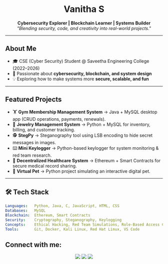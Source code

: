 <h1 align="center"> Vanitha S </h1>  
<p align="center">
  <b>Cybersecurity Explorer | Blockchain Learner | Systems Builder</b><br>
  <i>"Blending security, code, and creativity into real-world projects."</i>
</p>  

---

## About Me
- 🎓 CSE (Cyber Security) Student @ Saveetha Engineering College (2022–2026)  
- 🔐 Passionate about **cybersecurity, blockchain, and system design**  
- 💡 Exploring how to make systems more **secure, scalable, and fun**  

---

##  Featured Projects
- 🏋️ **Gym Membership Management System** → Java + MySQL desktop app (CRUD operations, payments, renewals).  
- 💍 **Jewelry Management System** → Python + MySQL for inventory, billing, and customer tracking.  
- 🕵️ **StegPy** → Steganography tool using LSB encoding to hide secret messages in images.  
- ⌨️ **Mini Keylogger** → Python-based keylogger for system monitoring & red team research.  
- 🏥 **Decentralized Healthcare System** → Ethereum + Smart Contracts for secure medical record sharing.  
- 🐾 **Virtual Pet** → Python project simulating an interactive digital pet.  

---

## 🛠️ Tech Stack
```yaml
Languages:   Python, Java, C, JavaScript, HTML, CSS  
Databases:   MySQL  
Blockchain:  Ethereum, Smart Contracts  
Security:    Cryptography, Steganography, Keylogging  
Concepts:    Ethical Hacking, Red Team Simulations, Role-Based Access Control, Cloud Monitoring  
Tools:       Git, Docker, Kali Linux, Red Hat Linux, VS Code  
```
## Connect with me:
<p align="center"> <a href="mailto:vanithacgu@gmail.com"><img src="https://img.shields.io/badge/Email-D14836?style=for-the-badge&logo=gmail&logoColor=white"></a> <a href="https://linkedin.com/in/vanitha-s"><img src="https://img.shields.io/badge/LinkedIn-0077B5?style=for-the-badge&logo=linkedin&logoColor=white"></a> <a href="https://github.com/Vanitha-SM"><img src="https://img.shields.io/badge/GitHub-100000?style=for-the-badge&logo=github&logoColor=white"></a> </p>
